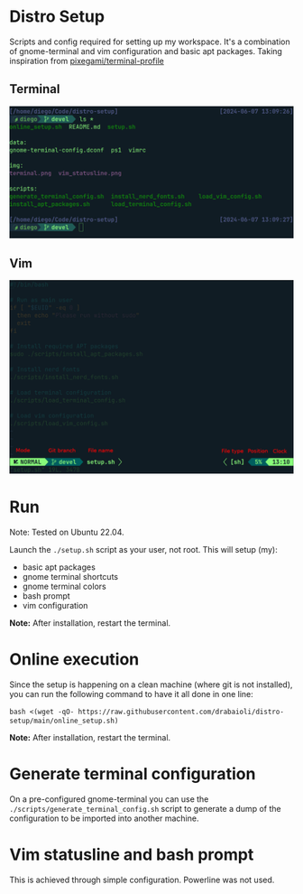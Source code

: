 # Distro Setup

Scripts and config required for setting up my workspace. It's a combination of gnome-terminal and vim configuration and basic apt packages.
Taking inspiration from [pixegami/terminal-profile](https://github.com/pixegami/terminal-profile)

## Terminal

![term](./img/terminal.png)

## Vim

![vim](./img/vim_statusline.png)

# Run

Note: Tested on Ubuntu 22.04.

Launch the `./setup.sh` script as your user, not root. This will setup (my):
- basic apt packages
- gnome terminal shortcuts
- gnome terminal colors
- bash prompt
- vim configuration

**Note:** After installation, restart the terminal.

# Online execution

Since the setup is happening on a clean machine (where git is not installed), you can run the following command to have it all done in one line:

```
bash <(wget -qO- https://raw.githubusercontent.com/drabaioli/distro-setup/main/online_setup.sh)
```

**Note:** After installation, restart the terminal.

# Generate terminal configuration

On a pre-configured gnome-terminal you can use the `./scripts/generate_terminal_config.sh` script to generate a dump of the configuration to be imported into another machine.

# Vim statusline and bash prompt

This is achieved through simple configuration. Powerline was not used.
